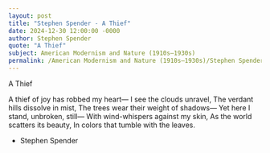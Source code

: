 ```yaml
---
layout: post
title: "Stephen Spender - A Thief"
date: 2024-12-30 12:00:00 -0000
author: Stephen Spender
quote: "A Thief"
subject: American Modernism and Nature (1910s–1930s)
permalink: /American Modernism and Nature (1910s–1930s)/Stephen Spender/Stephen Spender - A Thief
---
```


A Thief

A thief of joy has robbed my heart—
I see the clouds unravel,
The verdant hills dissolve in mist,
The trees wear their weight of shadows—
Yet here I stand, unbroken, still—
With wind-whispers against my skin,
As the world scatters its beauty,
In colors that tumble with the leaves.


- Stephen Spender
